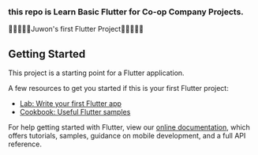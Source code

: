 ### this repo is Learn Basic Flutter for Co-op Company Projects.

🚀🚀🚀🚀🚀Juwon's first Flutter Project🚀🚀🚀🚀🚀


## Getting Started

This project is a starting point for a Flutter application.

A few resources to get you started if this is your first Flutter project:

- [Lab: Write your first Flutter app](https://flutter.dev/docs/get-started/codelab)
- [Cookbook: Useful Flutter samples](https://flutter.dev/docs/cookbook)

For help getting started with Flutter, view our
[online documentation](https://flutter.dev/docs), which offers tutorials,
samples, guidance on mobile development, and a full API reference.
